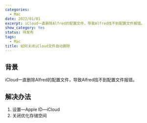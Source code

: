 ```yaml
---
categories:
  - Mac
date: 2022/01/01
excerpt: iCloud一直删除Alfred的配置文件，导致Alfred找不到配置文件报错。
show_category: Yes
status: 待发布
tags:
  - Mac
title: 如何关闭iCloud文件自动删除
---
```



## 背景

iCloud一直删除Alfred的配置文件，导致Alfred找不到配置文件报错。

## 解决办法

1. 设置—Apple ID—iCloud
2. 关闭优化存储空间